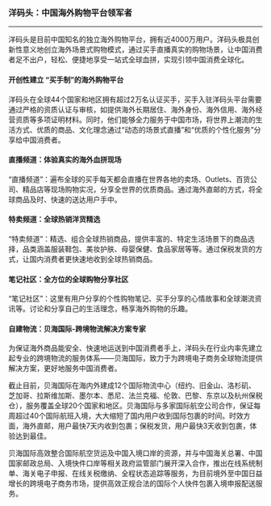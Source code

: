 ### 洋码头：中国海外购物平台领军者

---

洋码头是目前中国知名的独立海外购物平台，拥有近4000万用户。洋码头极具创新性意义地创立海外场景式购物模式，通过买手直播真实的购物场景，让中国消费者足不出户，轻松、便捷地享受一站式全球血拼，实现引领中国消费全球化。

#### 开创性建立 “买手制”的海外购物平台

洋码头在全球44个国家和地区拥有超过2万名认证买手，买手入驻洋码头平台需要通过严格的资质认证与审核，如提供海外长期居住、海外身份、海外信用、海外经营资质等多项证明材料。同时，他们能够全力服务于中国市场，将世界上潮流的生活方式、优质的商品、文化理念通过“动态的场景式直播”和“优质的个性化服务”分享给中国消费者。

#### 直播频道：体验真实的海外血拼现场

“直播频道”：遍布全球的买手每天都会直播在世界各地的卖场、Outlets、百货公司、精品店等现场购物实况，分享全世界的优质商品。通过海外直邮的方式，将全球商品及时、快速的送达用户手中。

#### 特卖频道：全球热销洋货精选

“特卖频道”：精选、组合全球热销商品，提供丰富的、特定生活场景下的商品选择，品类涵盖服装鞋包、美妆护肤、母婴保健、食品家居等等。通过保税发货的方式，让国内消费者更快速地收到全球热销商品。

#### 笔记社区：全方位的全球购物分享社区

“笔记社区”：这里有用户分享的个性购物笔记、买手分享的心情故事和全球潮流资讯等。讨论和分享自己的生活理念，畅享海外购物的乐趣。

#### 自建物流：贝海国际-跨境物流解决方案专家

为保证海外商品能安全、快速地运送到中国消费者手上，洋码头在行业内率先建立起专业的跨境物流的服务体系——贝海国际，致力于为跨境电子商务全球物流提供解决方案，更好地服务中国消费者。

截止目前，贝海国际在海内外建成12个国际物流中心（纽约、旧金山、洛杉矶、芝加哥、拉斯维加斯、墨尔本、悉尼、法兰克福、伦敦、巴黎、东京以及杭州保税仓），服务覆盖全球20个国家和地区。贝海国际与多家国际航空公司合作，保证每周超过40个国际航班入境，大大缩短了国内用户收到国际包裹的时间。时效方面，海外直邮，用户最快7天内收到包裹；保税发货，用户最快3天收到包裹，体验达到最佳。

贝海国际高效整合国际航空货运及中国入境口岸的资源，并与中国海关总署、中国国家邮政总局、入境快件口岸等相关政府监管部门展开深入合作，推出在线系统制单、海关电子申报、在线关税缴纳、全程状态追踪等服务，为目前境外至中国日益增长的跨境电子商务市场，提供高效正规合法的国际个人快件包裹入境申报配送服务。

